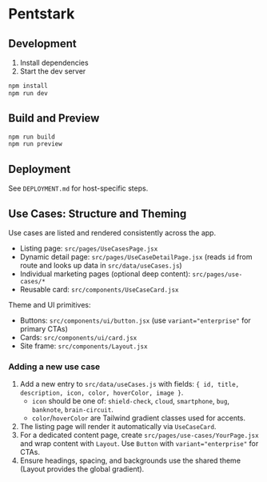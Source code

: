 # Pentstark

## Development

1. Install dependencies
2. Start the dev server

```powershell
npm install
npm run dev
```

## Build and Preview

```powershell
npm run build
npm run preview
```

## Deployment

See `DEPLOYMENT.md` for host-specific steps.

## Use Cases: Structure and Theming

Use cases are listed and rendered consistently across the app.

- Listing page: `src/pages/UseCasesPage.jsx`
- Dynamic detail page: `src/pages/UseCaseDetailPage.jsx` (reads `id` from route and looks up data in `src/data/useCases.js`)
- Individual marketing pages (optional deep content): `src/pages/use-cases/*`
- Reusable card: `src/components/UseCaseCard.jsx`

Theme and UI primitives:

- Buttons: `src/components/ui/button.jsx` (use `variant="enterprise"` for primary CTAs)
- Cards: `src/components/ui/card.jsx`
- Site frame: `src/components/Layout.jsx`

### Adding a new use case

1. Add a new entry to `src/data/useCases.js` with fields: `{ id, title, description, icon, color, hoverColor, image }`.
	- `icon` should be one of: `shield-check`, `cloud`, `smartphone`, `bug`, `banknote`, `brain-circuit`.
	- `color`/`hoverColor` are Tailwind gradient classes used for accents.
2. The listing page will render it automatically via `UseCaseCard`.
3. For a dedicated content page, create `src/pages/use-cases/YourPage.jsx` and wrap content with `Layout`. Use `Button` with `variant="enterprise"` for CTAs.
4. Ensure headings, spacing, and backgrounds use the shared theme (Layout provides the global gradient).